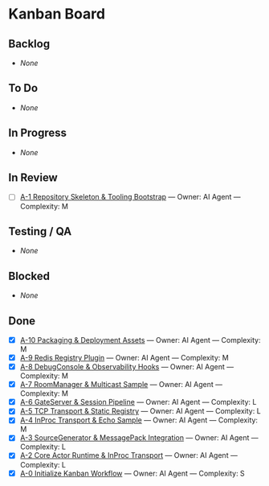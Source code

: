 # Kanban Board

## Backlog
- _None_

## To Do
- _None_

## In Progress
- _None_

## In Review
- [ ] [A-1 Repository Skeleton & Tooling Bootstrap](issues/A-1-repo-skeleton.md) — Owner: AI Agent — Complexity: M

## Testing / QA
- _None_

## Blocked
- _None_

## Done
- [x] [A-10 Packaging & Deployment Assets](issues/A-10-packaging.md) — Owner: AI Agent — Complexity: M
- [x] [A-9 Redis Registry Plugin](issues/A-9-redis-registry.md) — Owner: AI Agent — Complexity: M
- [x] [A-8 DebugConsole & Observability Hooks](issues/A-8-debug-console.md) — Owner: AI Agent — Complexity: M
- [x] [A-7 RoomManager & Multicast Sample](issues/A-7-roommanager.md) — Owner: AI Agent — Complexity: M
- [x] [A-6 GateServer & Session Pipeline](issues/A-6-gate-session.md) — Owner: AI Agent — Complexity: L
- [x] [A-5 TCP Transport & Static Registry](issues/A-5-tcp-transport.md) — Owner: AI Agent — Complexity: L
- [x] [A-4 InProc Transport & Echo Sample](issues/A-4-inproc-transport.md) — Owner: AI Agent — Complexity: M
- [x] [A-3 SourceGenerator & MessagePack Integration](issues/A-3-source-generator.md) — Owner: AI Agent — Complexity: L
- [x] [A-2 Core Actor Runtime & InProc Transport](issues/A-2-core-actor-runtime.md) — Owner: AI Agent — Complexity: L
- [x] [A-0 Initialize Kanban Workflow](issues/A-0-initialize-kanban.md) — Owner: AI Agent — Complexity: S
